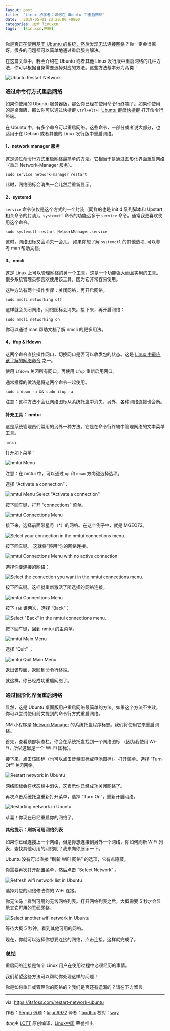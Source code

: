 ```yaml
---
layout: post
title:	"Linux 初学者：如何在 Ubuntu 中重启网络"
date:	2019-05-01 23:20:00 +0800 
categories:	技术 linuxcn 
tags:	[linuxcn,网络]
---
```



你[是否正在使用基于 Ubuntu 的系统，然后发现无法连接网络](https://itsfoss.com/fix-no-wireless-network-ubuntu/)？你一定会很惊讶，很多的问题都可以简单地通过重启服务解决。


在这篇文章中，我会介绍在 Ubuntu 或者其他 Linux 发行版中重启网络的几种方法，你可以根据自身需要选择对应的方法。这些方法基本分为两类：


![Ubuntu Restart Network](/Asserts/Images//attachment/album/201905/01/232221k60oq2d7guzuu82u.png)


### 通过命令行方式重启网络


如果你使用的 Ubuntu 服务器版，那么你已经在使用命令行终端了。如果你使用的是桌面版，那么你可以通过快捷键 `Ctrl+Alt+T` [Ubuntu 键盘快捷键](https://itsfoss.com/ubuntu-shortcuts/) 打开命令行终端。


在 Ubuntu 中，有多个命令可以重启网络。这些命令，一部分或者说大部分，也适用于在 Debian 或者其他的 Linux 发行版中重启网络。


#### 1、network manager 服务


这是通过命令行方式重启网络最简单的方法。它相当于是通过图形化界面重启网络（重启 Network-Manager 服务）。



```
sudo service network-manager restart
```

此时，网络图标会消失一会儿然后重新显示。


#### 2、systemd


`service` 命令仅仅是这个方式的一个封装（同样的也是 init.d 系列脚本和 Upstart 相关命令的封装）。`systemctl` 命令的功能远多于 `service` 命令。通常我更喜欢使用这个命令。



```
sudo systemctl restart NetworkManager.service
```

这时，网络图标又会消失一会儿。 如果你想了解 `systemctl` 的其他选项, 可以参考 man 帮助文档。


#### 3、nmcli


这是 Linux 上可以管理网络的另一个工具。这是一个功能强大而且实用的工具。很多系统管理员都喜欢使用该工具，因为它非常容易使用。


这种方法有两个操作步骤：关闭网络，再开启网络。



```
sudo nmcli networking off
```

这样就会关闭网络，网络图标会消失。接下来，再开启网络：



```
sudo nmcli networking on
```

你可以通过 man 帮助文档了解 nmcli 的更多用法。


#### 4、ifup & ifdown


这两个命令直接操作网口，切换网口是否可以收发包的状态。这是 [Linux 中最应该了解的网络命令](https://itsfoss.com/basic-linux-networking-commands/) 之一。


使用 `ifdown` 关闭所有网口，再使用 `ifup` 重新启用网口。


通常推荐的做法是将这两个命令一起使用。



```
sudo ifdown -a && sudo ifup -a
```

注意：这种方法不会让网络图标从系统托盘中消失，另外，各种网络连接也会断。


#### 补充工具： nmtui


这是系统管理员们常用的另外一种方法。它是在命令行终端中管理网络的文本菜单工具。



```
nmtui
```

打开如下菜单：


![nmtui Menu](/Asserts/Images//attachment/album/201905/01/232042duy2ebfymumu5hqu.png)


注意：在 nmtui 中，可以通过 `up` 和 `down` 方向键选择选项。


选择 “Activate a connection”：


![nmtui Menu Select "Activate a connection"](/Asserts/Images//attachment/album/201905/01/232045w0ckccy3kuluyly4.png)


按下回车键，打开 “connections” 菜单。


![nmtui Connections Menu](/Asserts/Images//attachment/album/201905/01/232046p19mks93mkjlnjum.png)


接下来，选择前面带星号（\*）的网络。在这个例子中，就是 MGEO72。


![Select your connection in the nmtui connections menu.](/Asserts/Images//attachment/album/201905/01/232048yzwxdagdj3ahvivn.png)


按下回车键。 这就将“停用”你的网络连接。


![nmtui Connections Menu with no active connection](/Asserts/Images//attachment/album/201905/01/232050xr6yrokjkqb9qvua.png)


选择你要连接的网络：


![Select the connection you want in the nmtui connections menu.](/Asserts/Images//attachment/album/201905/01/232053z27eec6d675sd31x.png)


按下回车键。这样就重新激活了所选择的网络连接。


![nmtui Connections Menu](/Asserts/Images//attachment/album/201905/01/232054knr2tktc29nnkl4z.png)


按下 `Tab` 键两次，选择 “Back”：


![Select "Back" in the nmtui connections menu.](/Asserts/Images//attachment/album/201905/01/232056rndjb2szj1o77jwg.png)


按下回车键，回到 nmtui 的主菜单。


![nmtui Main Menu](/Asserts/Images//attachment/album/201905/01/232058mlj4y4oxji0konok.png)


选择 “Quit” ：


![nmtui Quit Main Menu](/Asserts/Images//attachment/album/201905/01/232100auszwtzmtx76667x.png)


退出该界面，返回到命令行终端。


就这样，你已经成功重启网络了。


### 通过图形化界面重启网络


显然，这是 Ubuntu 桌面版用户重启网络最简单的方法。如果这个方法不生效，你可以尝试使用前文提到的命令行方式重启网络。


NM 小程序是 [NetworkManager](https://wiki.gnome.org/Projects/NetworkManager) 的系统托盘程序标志。我们将使用它来重启网络。


首先，查看顶部状态栏。你会在系统托盘找到一个网络图标 （因为我使用 Wi-Fi，所以这里是一个 Wi-Fi 图标）。


接下来，点击该图标（也可以点击音量图标或电池图标）。打开菜单。选择 “Turn Off” 关闭网络。


![Restart network in Ubuntu](/Asserts/Images//attachment/album/201905/01/232102agaf6luf4l4caaxw.jpg)


网络图标会在状态栏中消失，这表示你已经成功关闭网络了。


再次点击系统托盘重新打开菜单，选择 “Turn On”，重新开启网络。


![Restarting network in Ubuntu](/Asserts/Images//attachment/album/201905/01/232105gggw0ywwp8nddbud.jpg)


恭喜！你现在已经重启你的网络了。


#### 其他提示：刷新可用网络列表


如果你已经连接上一个网络，但是你想连接到另外一个网络，你如何刷新 WiFi 列表，查找其他可用的网络呢？我来向你展示一下。


Ubuntu 没有可以直接 “刷新 WiFi 网络” 的选项，它有点隐蔽。


你需要再次打开配置菜单，然后点击 “Select Network” 。


![Refresh wifi network list in Ubuntu](/Asserts/Images//attachment/album/201905/01/232106qvw92r7sqwwtzp9p.jpg)


选择对应的网络修改你的 WiFi 连接。


你无法马上看到可用的无线网络列表。打开网络列表之后，大概需要 5 秒才会显示其它可用的无线网络。


![Select another wifi network in Ubuntu](/Asserts/Images//attachment/album/201905/01/232109oz8sz1uuo6rovvou.jpg)


等待大概 5 秒钟，看到其他可用的网络。


现在，你就可以选择你想要连接的网络，点击连接。这样就完成了。


### 总结


重启网络连接是每个 Linux 用户在使用过程中必须经历的事情。


我们希望这些方法可以帮助你处理这样的问题！


你是如何重启或管理你的网络的？我们是否还有遗漏的？请在下方留言。




---


via: <https://itsfoss.com/restart-network-ubuntu>


作者：[Sergiu](https://itsfoss.com/author/sergiu/) 选题：[lujun9972](https://github.com/lujun9972) 译者：[bodhix](https://github.com/bodhix) 校对：[wxy](https://github.com/wxy)


本文由 [LCTT](https://github.com/LCTT/TranslateProject) 原创编译，[Linux中国](https://linux.cn/) 荣誉推出
